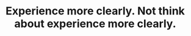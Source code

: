 ---
title: Experience more clearly. Not think about experience more clearly.
tags: experience consciousness
---
